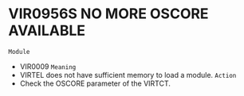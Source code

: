 # VIR0956S NO MORE OSCORE AVAILABLE
`Module`
- VIR0009
`Meaning`
- VIRTEL does not have sufficient memory to load a module.
`Action`
- Check the OSCORE parameter of the VIRTCT.

